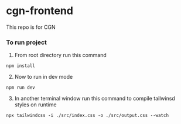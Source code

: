 # cgn-frontend
This repo is for CGN 

### To run project
1. From root directory run this command 
```
npm install
```
2. Now to run in dev mode
```
npm run dev
```
3. In another terminal window run this command to compile tailwinsd styles on runtime
```
npx tailwindcss -i ./src/index.css -o ./src/output.css --watch
``` 
